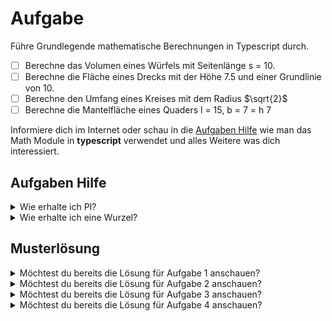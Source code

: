 # Aufgabe 

Führe Grundlegende mathematische Berechnungen in Typescript durch.

- [ ] Berechne das Volumen eines Würfels mit Seitenlänge s = 10.
- [ ] Berechne die Fläche eines Drecks mit der Höhe 7.5 und einer Grundlinie von 10. 
- [ ] Berechne den Umfang eines Kreises mit dem Radius $\sqrt{2}$
- [ ] Berechne die Mantelfläche eines Quaders l = 15, b = 7 = h 7 

Informiere dich im Internet oder schau in die [Aufgaben Hilfe](#aufgaben-hilfe) wie man das Math Module in **typescript** verwendet und alles Weitere was dich interessiert.

## Aufgaben Hilfe
<details>
  <summary>Wie erhalte ich PI? </summary>

  ```typescript
const pi = Math.PI
  ```
</details>

<details>
  <summary>Wie erhalte ich eine Wurzel? </summary>

  ```typescript
const sqrtTwo = Math.sqrt(2);
  ```
</details>

## Musterlösung
<details>
  <summary>Möchtest du bereits die Lösung für Aufgabe 1 anschauen?</summary>

  ```typescript
// Die Erste Zahl ist die Basis. Die Zweite die Potenz
const cubeVolume = Math.pow(10, 3);
console.log(`Volumen des Würfels beträgt ${cubeVolume}`);
  ```
</details>

<details>
  <summary>Möchtest du bereits die Lösung für Aufgabe 2 anschauen?</summary>

  ```typescript
const height = 7.5;
const baseline = 10;
console.log(`Fläche des Dreiecks beträgt ${(height * baseline) / 2}`);
  ```
</details>

<details>
  <summary>Möchtest du bereits die Lösung für Aufgabe 3 anschauen?</summary>

  ```typescript
const circleRadius = Math.sqrt(2);
console.log(`Umfang des Kreises beträgt ${2 * circleRadius * Math.PI}`);
  ```
</details>

<details>
  <summary>Möchtest du bereits die Lösung für Aufgabe 4 anschauen?</summary>

  ```typescript
const cuboidLength = 15;
const cuboidWidth = 7;
const cuboidHeight = 7;
console.log(`Mantelfläche des Quaders beträgt ${(2 * cuboidLength * cuboidHeight) + (2 * cuboidWidth * cuboidHeight)}`);
  ```
</details>
